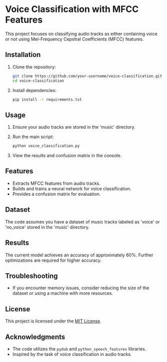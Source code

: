 # Voice Classification with MFCC Features

This project focuses on classifying audio tracks as either containing voice or not using Mel-Frequency Cepstral Coefficients (MFCC) features.

## Installation

1. Clone the repository:

    ```bash
    git clone https://github.com/your-username/voice-classification.git
    cd voice-classification
    ```

2. Install dependencies:

    ```bash
    pip install -r requirements.txt
    ```

## Usage

1. Ensure your audio tracks are stored in the 'music' directory.
2. Run the main script:

    ```bash
    python voice_classification.py
    ```

3. View the results and confusion matrix in the console.

## Features

- Extracts MFCC features from audio tracks.
- Builds and trains a neural network for voice classification.
- Provides a confusion matrix for evaluation.

## Dataset

The code assumes you have a dataset of music tracks labeled as 'voice' or 'no_voice' stored in the 'music' directory.

## Results

The current model achieves an accuracy of approximately 60%. Further optimizations are required for higher accuracy.

## Troubleshooting

- If you encounter memory issues, consider reducing the size of the dataset or using a machine with more resources.

## License

This project is licensed under the [MIT License](LICENSE.md).

## Acknowledgments

- The code utilizes the `pydub` and `python_speech_features` libraries.
- Inspired by the task of voice classification in audio tracks.

